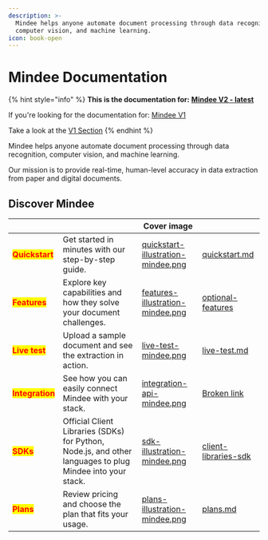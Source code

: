 ```yaml
---
description: >-
  Mindee helps anyone automate document processing through data recognition,
  computer vision, and machine learning.
icon: book-open
---
```


# Mindee Documentation

{% hint style="info" %}
**This is the documentation for:** [**Mindee V2 - latest**](https://app.mindee.com/)



If you're looking for the documentation for: [Mindee V1](https://platform.mindee.com/)

Take a look at the [V1 Section](https://app.gitbook.com/s/2al1MDqAP9Dg9iDRjkWg/get-started/readme)
{% endhint %}

Mindee helps anyone automate document processing through data recognition, computer vision, and machine learning.

Our mission is to provide real-time, human-level accuracy in data extraction from paper and digital documents.

## Discover Mindee

<table data-view="cards"><thead><tr><th></th><th></th><th data-hidden data-card-cover data-type="image">Cover image</th><th data-hidden data-card-target data-type="content-ref"></th></tr></thead><tbody><tr><td><mark style="color:red;"><strong>Quickstart</strong></mark></td><td>Get started in minutes with our step-by-step guide.</td><td><a href=".gitbook/assets/quickstart-illustration-mindee.png">quickstart-illustration-mindee.png</a></td><td><a href="getting-started/quickstart.md">quickstart.md</a></td></tr><tr><td><mark style="color:red;"><strong>Features</strong></mark></td><td>Explore key capabilities and how they solve your document challenges.</td><td><a href=".gitbook/assets/features-illustration-mindee.png">features-illustration-mindee.png</a></td><td><a href="models/optional-features/">optional-features</a></td></tr><tr><td><mark style="color:red;"><strong>Live test</strong></mark></td><td>Upload a sample document and see the extraction in action.</td><td><a href=".gitbook/assets/live-test-mindee.png">live-test-mindee.png</a></td><td><a href="models/live-test.md">live-test.md</a></td></tr><tr><td><mark style="color:red;"><strong>Integration</strong></mark></td><td>See how you can easily connect Mindee with your stack.</td><td><a href=".gitbook/assets/integration-api-mindee.png">integration-api-mindee.png</a></td><td><a href="broken-reference">Broken link</a></td></tr><tr><td><mark style="color:red;"><strong>SDKs</strong></mark></td><td>Official Client Libraries (SDKs) for Python, Node.js, and other languages to plug Mindee into your stack.</td><td><a href=".gitbook/assets/sdk-illustration-mindee.png">sdk-illustration-mindee.png</a></td><td><a href="integrations/client-libraries-sdk/">client-libraries-sdk</a></td></tr><tr><td><mark style="color:red;"><strong>Plans</strong></mark></td><td>Review pricing and choose the plan that fits your usage.</td><td><a href=".gitbook/assets/plans-illustration-mindee.png">plans-illustration-mindee.png</a></td><td><a href="account-management/plans.md">plans.md</a></td></tr></tbody></table>
